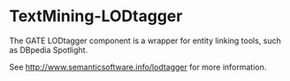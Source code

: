 # TextMining-LODtagger
The GATE LODtagger component is a wrapper for entity linking tools, such as DBpedia Spotlight.

See http://www.semanticsoftware.info/lodtagger for more information.
